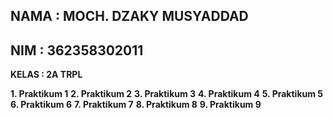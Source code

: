 **NAMA : MOCH. DZAKY MUSYADDAD**
-
**NIM : 362358302011**
-
**KELAS : 2A TRPL**

**1. Praktikum 1**
**2. Praktikum 2**
**3. Praktikum 3**
**4. Praktikum 4**
**5. Praktikum 5**
**6. Praktikum 6**
**7. Praktikum 7**
**8. Praktikum 8**
**9. Praktikum 9**
